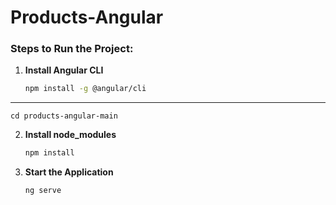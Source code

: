 # Products-Angular
### Steps to Run the Project:

1. **Install Angular CLI**
    ```sh
   npm install -g @angular/cli
** **
    cd products-angular-main
2. **Install node_modules**
    ```sh
   npm install
   
3. **Start the Application**
    ```sh
    ng serve
    
